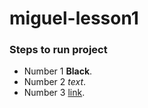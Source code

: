 # miguel-lesson1

### Steps to run project


- Number 1 **Black**.
- Number 2 *text*.
- Number 3 [link](https://www.google.com).
